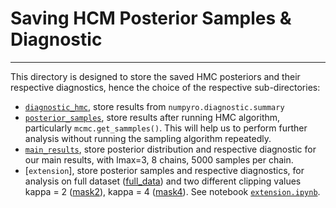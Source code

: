 # Saving HCM Posterior Samples \& Diagnostic
---
This directory is designed to store the saved HMC posteriors and their respective diagnostics, hence the choice of the respective sub-directories:
-	[`diagnostic_hmc`](diagnostic_hmc), store results from `numpyro.diagnostic.summary`
-	[`posterior_samples`](posterior_samples), store results after running HMC algorithm, particularly `mcmc.get_sammples()`.
This will help us to perform further analysis without running the sampling algorithm repeatedly.   
- [`main_results`](main_results), store posterior distribution and respective diagnostic for our main results, with lmax=3, 8 chains, 5000 samples per chain.
- [`extension`], store posterior samples and respective diagnostics, for analysis on full dataset  ([full_data](extension\full_data)) and two different clipping values kappa = 2 ([mask2](extension\mask2)), kappa = 4 ([mask4](extension\mask4)). See notebook [`extension.ipynb`](../extension.ipynb).
